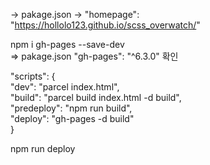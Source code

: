 

-> pakage.json 
-> "homepage": "https://hollolo123.github.io/scss_overwatch/"

npm i gh-pages --save-dev <br>
=> pakage.json  "gh-pages": "^6.3.0" 확인<br>

"scripts": {<br>
    "dev": "parcel index.html",<br>
    "build": "parcel build index.html -d build",<br>
    "predeploy": "npm run build",<br>
    "deploy": "gh-pages -d build"<br>
  }

  npm run deploy<br>
